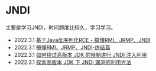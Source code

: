 # JNDI

主要是学习JNDI，时间跨度比较久，学习学习。

- 2022.3.1 [基于Java反序列化RCE - 搞懂RMI、JRMP、JNDI](https://xz.aliyun.com/t/7079)
- 2022.3.1 [搞懂RMI、JRMP、JNDI-终结篇](https://threedr3am.github.io/2020/03/03/%E6%90%9E%E6%87%82RMI%E3%80%81JRMP%E3%80%81JNDI-%E7%BB%88%E7%BB%93%E7%AF%87/)
- 2022.3.1 [如何绕过高版本 JDK 的限制进行 JNDI 注入利用](https://paper.seebug.org/942/)
- 2022.3.1 [探索高版本 JDK 下 JNDI 漏洞的利用方法](https://tttang.com/archive/1405/)

